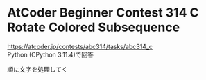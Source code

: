 # AtCoder Beginner Contest 314 C Rotate Colored Subsequence  
https://atcoder.jp/contests/abc314/tasks/abc314_c  
Python (CPython 3.11.4)で回答  

順に文字を処理してく
